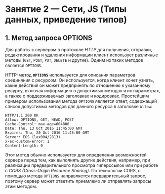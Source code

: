 # Занятие 2  — Сети, JS (Типы данных, приведение типов)

## 1. Метод запроса OPTIONS

Для работы с сервером в протоколе *HTTP* для получения, отправки, редактирования и удаления информации клиент использует различные методы (`GET`, `POST`, `PUT`, `DELETE` и другие). Одним из таких методов является `OPTIONS`.

HTTP-метод **`OPTIONS`** используется для описания параметров соединяния с ресурсом. Он используется, когда клиент хочет узнать, какие действия он может предпринять по отношению к указанному ресурсу, включая информацию о допустимых методах и их параметрах, а также о поддерживаемых заголовках и кодировках.
Простейшим примером использования метода `OPTIONS` является ответ, содержащий список допустимых методов для данного ресурса в заголовке `Allow`:

```
HTTP/1.1 200 OK
Allow: OPTIONS, GET, HEAD, POST
Cache-Control: max-age=604800
Date: Thu, 13 Oct 2016 11:45:00 GMT
Expires: Thu, 20 Oct 2016 11:45:00 GMT
Server: EOS (lax004/2813)
x-ec-custom-error: 1
Content-Length: 0
```

Этот метод обычно используется для определения возможностей сервера перед тем, как выполнять другие действия, например, при реализации предварительного просмотра гиперссылок или при работе с *CORS (Cross-Origin Resource Sharing)*. По технологии CORS, с помощью метода `OPTIONS` направляется предварительный запрос, поэтому сервер может ответить приемлемо ли отправлять запросы этим методом.